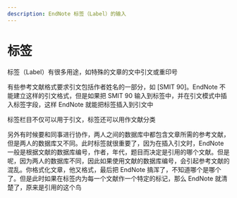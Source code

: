 ```yaml
---
description: EndNote 标签（Label）的输入
---
```


# 标签

标签（Label）有很多用途，如特殊的文章的文中引文或重印号

有些参考文献格式要求引文包括作者姓名的一部分，如 \[SMIT 90\]。EndNote 不能建立这样的引文格式，但是如果把 SMIT 90 输入到标签中，并在引文模式中插入标签字段，这样 EndNote 就能把标签插入到引文中

标签栏目不仅可以用于引文，标签还可以用作文献分类

另外有时候要和同事进行协作，两人之间的数据库中都包含文章所需的参考文献，但是两人的数据库又不同。此时标签就很重要了，因为在插入引文时，EndNote 一般是根据文献的数据库编号，作者，年代，题目而决定是引用的哪个文献。但是呢，因为两人的数据库不同，因此如果使用文献的数据库编号，会引起参考文献的混乱。你格式化文章，他又格式，最后把 EndNote 搞浑了，不知道哪个是哪个了。但是此时如果在标签内为每一个文献作一个特定的标记，那么 EndNote 就清楚了，原来是引用的这个鸟

